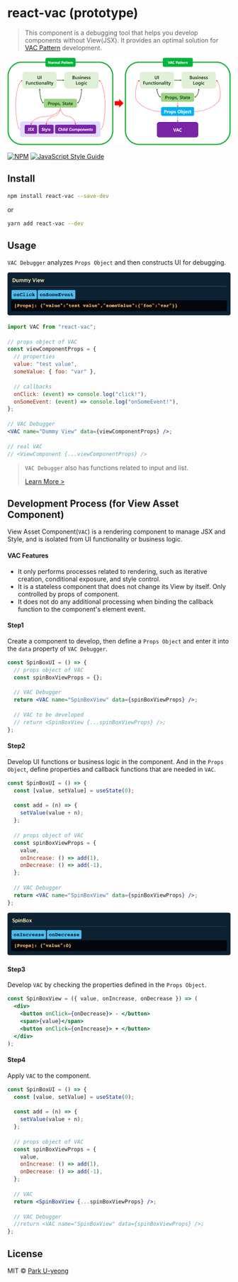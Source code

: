 # react-vac (prototype)

> This component is a debugging tool that helps you develop components without View(JSX). It provides an optimal solution for [VAC Pattern](#development-process-for-view-asset-component) development.

![vac pattern](./docs/readme_assets/vac_pattern_s1.png?raw=true)

[![NPM](https://img.shields.io/npm/v/react-vac.svg)](https://www.npmjs.com/package/react-vac) [![JavaScript Style Guide](https://img.shields.io/badge/code_style-standard-brightgreen.svg)](https://standardjs.com)

## Install

```bash
npm install react-vac --save-dev
```

or

```bash
yarn add react-vac --dev
```

## Usage

`VAC Debugger` analyzes `Props Object` and then constructs UI for debugging.

![basic usage](./docs/readme_assets/example_vac_basic_s1.png?raw=true)

```jsx
import VAC from "react-vac";

// props object of VAC
const viewComponentProps = {
  // properties
  value: "test value",
  someValue: { foo: "var" },

  // callbacks
  onClick: (event) => console.log("click!"),
  onSomeEvent: (event) => console.log("onSomeEvent!"),
};

// VAC Debugger
<VAC name="Dummy View" data={viewComponentProps} />;

// real VAC
// <ViewComponent {...viewComponentProps} />
```

> `VAC Debugger` also has functions related to input and list.
>
> [Learn More >](./docs/VAC_USAGE.md)

## Development Process (for View Asset Component)

View Asset Component(`VAC`) is a rendering component to manage JSX and Style, and is isolated from UI functionality or business logic.

#### VAC Features

- It only performs processes related to rendering, such as iterative creation, conditional exposure, and style control.
- It is a stateless component that does not change its View by itself. Only controlled by props of component.
- It does not do any additional processing when binding the callback function to the component's element event.

#### Step1

Create a component to develop, then define a `Props Object` and enter it into the `data` property of `VAC Debugger`.

```jsx
const SpinBoxUI = () => {
  // props object of VAC
  const spinBoxViewProps = {};

  // VAC Debugger
  return <VAC name="SpinBoxView" data={spinBoxViewProps} />;

  // VAC to be developed
  // return <SpinBoxView {...spinBoxViewProps} />;
};
```

#### Step2

Develop UI functions or business logic in the component. And in the `Props Object`, define properties and callback functions that are needed in `VAC`.

```jsx
const SpinBoxUI = () => {
  const [value, setValue] = useState(0);

  const add = (n) => {
    setValue(value + n);
  };

  // props object of VAC
  const spinBoxViewProps = {
    value,
    onIncrease: () => add(1),
    onDecrease: () => add(-1),
  };

  // VAC Debugger
  return <VAC name="SpinBoxView" data={spinBoxViewProps} />;
};
```

![basic example](./docs/readme_assets/example_vac_spinbox_s1.png?raw=true)

#### Step3

Develop `VAC` by checking the properties defined in the `Props Object`.

```jsx
const SpinBoxView = ({ value, onIncrease, onDecrease }) => (
  <div>
    <button onClick={onDecrease}> - </button>
    <span>{value}</span>
    <button onClick={onIncrease}> + </button>
  </div>
);
```

#### Step4

Apply `VAC` to the component.

```jsx
const SpinBoxUI = () => {
  const [value, setValue] = useState(0);

  const add = (n) => {
    setValue(value + n);
  };

  // props object of VAC
  const spinBoxViewProps = {
    value,
    onIncrease: () => add(1),
    onDecrease: () => add(-1),
  };

  // VAC
  return <SpinBoxView {...spinBoxViewProps} />;

  // VAC Debugger
  //return <VAC name="SpinBoxView" data={spinBoxViewProps} />;
};
```

## License

MIT © [Park U-yeong](https://github.com/coxcore)
